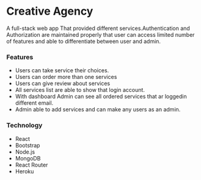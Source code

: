 # Creative Agency
A full-stack web app That provided different services.Authentication and Authorization are maintained properly that user can access limited number of features and able to differentiate between user and admin.

### Features
 * Users can take service their choices.
 * Users can order more than one services
 * Users can give review about services
* All services list are able to show that login account.
* With dashboard Admin can see all ordered services that ar loggedin different email.
* Admin able to add services and can make any users as an admin.
### Technology

   * React
   * Bootstrap
   * Node.js
   * MongoDB
   * React Router
   * Heroku
